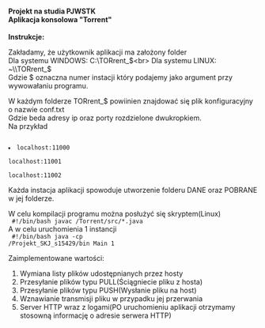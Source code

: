 <h4>Projekt na studia PJWSTK<br>
Aplikacja konsolowa "Torrent"</h4>

<b>Instrukcje:</b>

Zakładamy, że użytkownik aplikacji ma założony folder<br>
Dla systemu WINDOWS: C:\\TORrent_$<br>
Dla systemu LINUX: ~\\TORrent_$<br>
Gdzie $ oznaczna numer instacji który podajemy jako argument przy<br>wywowałaniu programu.

W każdym folderze TORrent_$ powiinien znajdować się plik konfiguracyjny o nazwie conf.txt<br>
Gdzie beda adresy ip oraz porty rozdzielone dwukropkiem.<br>
Na przykład<br>
<code>
<li>localhost:11000</li>
localhost:11001<br>
localhost:11002<br>
</code>
Każda instacja aplikacji spowoduje utworzenie folderu DANE oraz POBRANE w jej folderze.

W celu kompilacji programu można posłużyć się skryptem(Linux)<br>
<code>
#!/bin/bash
javac /Torrent/src/*.java
</code><br>
A w celu uruchomienia 1 instancji<br>
<code>
#!/bin/bash
java -cp /Projekt_SKJ_s15429/bin Main 1
</code><br>

Zaimplementowane wartości:
1. Wymiana listy plików udostępnianych przez hosty
2. Przesyłanie plików typu PULL(Ściągniecie pliku z hosta)
3. Przesyłanie plików typu PUSH(Wysłanie pliku na host)
4. Wznawianie transmisji pliku w przypadku jej przerwania
5. Server HTTP wraz z logami(PO uruchomieniu aplikacji otrzymamy stosowną informację o adresie serwera HTTP)



